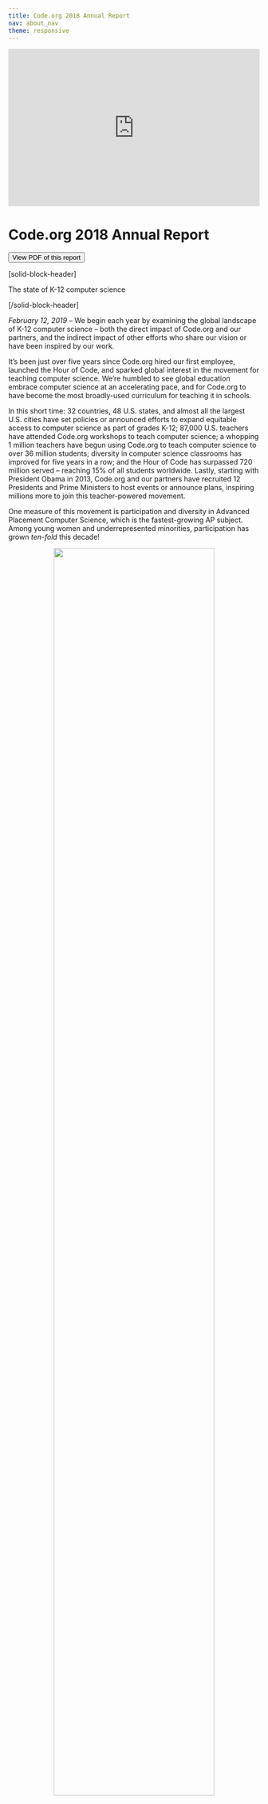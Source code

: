 ```yaml
---
title: Code.org 2018 Annual Report
nav: about_nav
theme: responsive
---
```


<p align="center"><iframe style="max-width: 100%" width="560" height="315" src="https://www.youtube.com/embed/pYKXqEpy1Mg" frameborder="0" allowfullscreen></iframe></p>

# Code.org 2018 Annual Report

[<button>View PDF of this report</button>](/files/annual-report-2018.pdf)
&nbsp;&nbsp;

[solid-block-header]

The state of K-12 computer science

[/solid-block-header]

*February 12, 2019* – We begin each year by examining the global landscape of K-12 computer science – both the direct impact of Code.org and our partners, and the indirect impact of other efforts who share our vision or have been inspired by our work. 

It’s been just over five years since Code.org hired our first employee, launched the Hour of Code, and sparked global interest in the movement for teaching computer science. We’re humbled to see global education embrace computer science at an accelerating pace, and for Code.org to have become the most broadly-used curriculum for teaching it in schools.

In this short time: 32 countries, 48 U.S. states, and almost all the largest U.S. cities have set policies or announced efforts to expand equitable access to computer science as part of grades K-12; 87,000 U.S. teachers have attended Code.org workshops to teach computer science; a whopping 1 million teachers have begun using Code.org to teach computer science to over 36 million students; diversity in computer science classrooms has improved for five years in a row; and the Hour of Code has surpassed 720 million served – reaching 15% of all students worldwide. Lastly, starting with President Obama in 2013, Code.org and our partners have recruited 12 Presidents and Prime Ministers to host events or announce plans, inspiring millions more to join this teacher-powered movement.

One measure of this movement is participation and diversity in Advanced Placement Computer Science, which is the fastest-growing AP subject. Among young women and underrepresented minorities, participation has grown *ten-fold* this decade!

<p align="center"><img src="/images/infographics/AP-CS-exams-2018.png" width="80%"></p>

This isn’t Code.org’s work alone. We’ve had the help of [our Regional Partner network](/educate/regional-partner), [hundreds of partner organizations](/about/partners), and hundreds of thousands of educators, globally. Many of them began this work years before we even existed. The global momentum is led by international partners who share our mission in other countries. And in the U.S., our [advocacy partners](https://advocacy.code.org/) have helped computer science win the bipartisan support of the federal government (in both the last administration and the current one) and most state governments, and these government efforts amplify the movement further. Our largest donors – Amazon, Facebook, Google, Infosys, and Microsoft – deserve special thanks for funding not only our work but also many others pursuing the same mission. We are fortunate to work alongside so many others – educators, nonprofits, corporations, and governments – that share our goal.

When we launched Code.org in 2013, it seemed impossible to change all of K-12 education. While we have a long, long way to go, 2018 was another record year, making us more confident than ever in our vision that every student in every school has the opportunity to learn computer science.

<br>

[breakoutquote]

[col-33]

<img src="/images/fit-300/AR2018/Marsha-Testimonial-2018.jpg" style="max-width: 80%"/>

[/col-33]

[col-66]

"I have been with Code.org from the beginning, but you have really outdone yourselves this year with the Hour of Code offerings. I was a Systems Analyst and Programmer for 32 years before becoming a Computer Science teacher and I have written a LOT of code, and you and your staff amaze me every year. Thank you. You make teaching easy."

*Marsha, Computer, Business Information Technology and Math Teacher, Atech/Pymatuning Valley Middle School, Ohio*

[/col-66]

[clearboth]

[/clearboth]
   
[/breakoutquote]

[solid-block-header]

Code.org by the Numbers

[/solid-block-header]

| Code.org Goal                                                                          | End of 2013                            | End of 2014                        | End of 2015                                 | End of 2016                                                                                                                             | End of 2017                                                                                                                        | End of 2018                                                                                                                                                                                                         |
| -------------------------------------------------------------------------------------- | ---------------------------------------| -----------------------------------| --------------------------------------------| --------------------------------------------------------------------------------------------------------------------------------------- | ---------------------------------------------------------------------------------------------------------------------------------- | ------------------------------------------------------------------------------------------------------------------------------------------------------------------------------------------------------------------- |
| Inspire students and increase diversity with the Hour of Code                          | 20 million served                      | 90M, <br>48%<br> female            | 195M, <br>49%<br> female                    | 344M, <br>49%<br> female                                                                                                                | 520M, <br>49%<br> female                                                                                                           | 720M, <br>50%<br> female                                                                                                                                                                                            |
| Engage classrooms and students in our CS courses. (Total # of accounts on Code Studio) | 10,000 teachers,<br>500,000<br>students| 90,000 teachers,<br>4M <br>students| 250,000 teachers,<br>8M<br> students        | 495,000 teachers,<br>16M <br>students                                                                                                   | 750,000 teachers,<br>25M<br>students                                                                                               | 1M teachers,<br>36M<br>students                                                                                                                                                                                     |
| Enable students to show “basic coding proficiency” with CS Fundamentals.               | N/A                                    | N/A                                | N/A                                         | 887,840 total,<br>365,842 female                                                                                                        | 2,061,449 total,<br>860,361 female                                                                                                 | 3,296,655 total,<br>1,394,208 female                                                                                                                                                                                |
| Code.org students take and pass the AP CS Principles exam                              | N/A                                    | N/A                                | N/A                                         | N/A                                                                                                                                     | 11,975 total,<br>3,406 female,<br>2,268 URM*                                                                                       | 19,409 total,<br>5,838 female,<br>4,009 URM*                                                                                                                                                                        |
| Improve diversity in CS (survey of teachers on Code Studio)                            | N/A                                    | 43% female,<br>37% URM*            | 43% female,<br>37% URM*                     | 45% female,<br>48% URM*,<br>47% in high needs schools                                                                                   | 45% female,<br>48% URM*,<br>47% in high needs schools                                                                              | 46% female,<br>48% URM*,<br>47% in high needs schools                                                                                                                                                               |
| Help school districts implement CS curricula                                           | 10<br>district partners                | 60<br>district partners            | 100 district partners                       | 41 regional partners<br>(120+ districts)                                                                                                | 56 regional partners<br>(175+ districts)                                                                                           | 64 regional partners                                                                                                                                                                                                |
| Prepare new CS teachers across grades K-12                                             | N/A                                    | 4,000                              | 20,000                                      | 52,000                                                                                                                                  | 72,000                                                                                                                             | 86,565                                                                                                                                                                                                              |
| Lead a coalition to set policies supporting CS.<br>Policies changed in:                | 5 states                               | 16 states                          | 17 states,<br>including $9M<br>in CS funding| 31 states, <br>including $13M <br>in CS funding                                                                                         | 40 states,<br>including $29M<br> in CS funding                                                                                     | [48 states](https://docs.google.com/document/d/1J3TbEQt3SmIWuha7ooBPvlWpiK-pNVIV5uuQEzNzdkE/edit),<br>including $63M<br>in CS funding                                                                               |
| Go global                                                                              | 30 languages supported                 | 34 langs,<br>7 intl partners       | 46 langs,<br>70 intl partners               | 50 langs,<br>70 intl partners                                                                                                           | 62 langs,<br>84 intl partners                                                                                                      | 63 langs,<br>102 intl partners                                                                                                                                                                                      |
| Team size                                                                              | 14                                     | 38                                 | 54                                          | 59                                                                                                                                      | 69                                                                                                                                 | 80                                                                                                                                                                                                                  |

<br>

*URM stands for underrepresented minorities, and includes students who are black / African American, Hispanic/Latino/Latina/Latinx, Native American/Alaskan, and Native Hawaiian/Pacific Islanders. In the reports for 2014 and 2015, the numbers reported above only counted black and Hispanic students.

[solid-block-header]

Diversity in our classrooms

[/solid-block-header]

Addressing diversity in K-12 computer science is core to Code.org’s mission. The technology sector as a whole [lacks diversity](http://fortune.com/2014/08/29/how-tech-companies-compare-in-employee-diversity/) due to a number of factors. We focus on one piece of the puzzle, K-12 education, where historically only 20~25% of CS students are female, and 13~15% are underrepresented minorities. By contrast, students in Code.org classrooms are almost balanced across gender, race, and even socioeconomic status.

<p align="center"><img src="/images/infographics/diversity-courses-2018-web.png" width="100%"></p>

This is partly because teachers integrate Code.org into classrooms that are already diverse, and partly because we weave a focus on diversity [across our work](/diversity). 

<p align="center"><img src="/images/AR2018/15-million-girls-2018.png" width="100%"></p>

We celebrated a special milestone in 2018: over 15 million young women have accounts on Code.org! If only 1% of our active female students continue to study CS in university, they’d outnumber today’s gender gap! We can’t wait to watch diversity grow in computer science as our youngest learners graduate and change the face of technology. 
<br><br>

[breakoutquote]

[col-33]

<img src="/images/fit-300/AR2018/Melanie-testimonial-2018.jpg" style="max-width: 80%"/>

[/col-33]

[col-66]

“I stopped to chat with one of my female students and she said, *'I can't believe it! I don't like video games at all and I thought this was going to be awful. BUT I LOVE IT! Coding is so much fun!'* The Dance Party hooked my reluctant third grader in! Thank you for the innovative, exciting, and fun coding activities! Keep up the great work!”

*Melanie, Computer Science Teacher, Snowline Joint Unified School District, California*

[/col-66]

[clearboth]

[/clearboth]

[/breakoutquote]

<br/>

### **As more schools use Code.org, racial diversity approaches the U.S. average** 

In 2018, racial diversity across all Code.org CS Discoveries and CS Principles classrooms dropped relative to the prior year. Approximately 42% of U.S. public and charter middle and high school students are underrepresented minorities. As we grow our U.S. footprint beyond the more diverse urban districts where we began our work, we expect the student population using Code.org to more closely match this national average. Within these new schools we continue to focus on recruiting the underrepresented minorities to register for classes.

<p align="center"><img src="/images/AR2018/Percentage-Codeorg-Students-URM-2018.png" width="100%"></p>

When we examine individual high schools, **we see almost perfect racial representation in Code.org classrooms**. Our [end-to-end approach to diversity and equity](/diversity) helps to ensure the diversity of students in our CS classrooms roughly matches the diversity of their school population at large. While CS classes are traditionally dominated by white and Asian students, Code.org classrooms have almost balanced racial diversity.

<p align="center"><img src="/images/infographics/courses-diversity-scatterplot-2018.png" width="100%"></p>

Lastly, although our mission focuses on diversity in CS classrooms, we’re proud to report the gender diversity on our own team. 62% of [Code.org’s staff are women](/about/team). 42% of our technical staff are women. Our [board and leadership team](/about/leadership) are gender-balanced.<br>

[solid-block-header]

Our curriculum platform

[/solid-block-header]

<img src="/images/AR2018/student-projects-2018.gif" width="100%"/><br>

In five years since we launched our coding platform, 15% of all the world’s students have tried our CS courses, making Code.org the most broadly-used curriculum in CS. What matters more, however, is how many teachers incorporate our lessons into their classrooms, and what their students learn.

<br>

<p align="center"><img src="/images/infographics/accounts-on-codeorg-2018.png" width="100%"/></p>

Beyond measuring logins or page-views, we measure student achievement, whether at solving coding puzzles or passing the AP computer science exam. We created a [definition](/about/evaluation/proficiency) of “basic coding proficiency” in our [CS Fundamentals](/educate/curriculum/elementary-school) course by measuring student success in coding challenges. This chart shows how many students demonstrate this proficiency at different levels of difficulty. (This is a first stab at measuring student achievement, and it needs improvement.)

<br>

<p align="center"><img src="/images/infographics/coding-proficiency-2018.jpg" width="100%"/></p>

<br>

In 2018, to match our theme of creativity and our new slogan “What will you create?”, we also adopted a new measure of student achievement: total projects created by students. By the end of 2018, Code.org students have created 37 million projects. For these and other fun data points, see our new [Code.org Statistics page](/statistics).

<br>

<p align="center"><img src="/images/AR2018/37million-projects-2018.png" width="100%"/></p>

The secret behind our growth: teachers recommend our courses to other teachers. We measure this with the [Net Promoter](https://en.wikipedia.org/wiki/Net_Promoter) methodology: we score 85, which is outstanding and supported by the testimonials we hear from teachers in classrooms. 

[breakoutquote]

[col-33]

<img src="/images/fit-300/AR2018/Teacher-PD-KateCraven-2018.jpg" style="max-width: 80%"/>

[/col-33]

[col-66]

“There’s so much support out there for you. Through Code.org but also through community of teachers who are at these workshops and want to learn with you and partner with you. The biggest unintended thing for me was how amazing the content was but more so the facilitator and the other course participants.”

*Kate, Computer Science Teacher, Ashford School, Connecticut*


[/col-66]

[clearboth]

[/clearboth]

[/breakoutquote]

[solid-block-header]

The AP Computer Science Principles exam

[/solid-block-header]

<p align="center"><img src="/images/AR2018/student-project-final-2018.gif" width="60%"></p>

<p align="center"><strong>Student project: recreating arcade game Frogger</strong></p>

In 2018, Code.org [Computer Science Principles](/educate/csp) classrooms accounted for 38% of all AP CS exams, with growth of 69% relative to 2017. Given our scale, the performance and diversity of Code.org students on the exam matches the national average.

<p align="center"><img src="/images/AR2018/AP-CS-principles-passing-2018.png" width="100%"></p>

The exam pass-rate, however, can be [unreliable for drawing academic conclusions](https://medium.com/@codeorg/exam-scores-and-computer-science-classrooms-b39eb74ea238), because for an optional course and an optional exam, the pass-rate can vary widely based on the selection of students who take the class or the exam. Given our focus on diversity, what’s important to Code.org is to maximize the total participation and diversity of students in computer science, and to help as many students learn as possible. Over 27,000 Code.org students took the AP Computer Science exam, including 8,649 female students, and 8,015 underrepresented minorities.

Among CS Principles classrooms where the teacher was prepared in Code.org’s program, the number of young women who passed the AP exam tripled compared to last year, and the number of underrepresented minorities who passed the exam grew 2.5x.


<p align="center"><img src="/images/AR2018/AP-cs-principles-overall-2018.png" width="100%"></p>

Looking beyond the aggregate numbers, a 2018 research study of schools in the Code.org program [found that](https://medium.com/@codeorg/research-shows-5x-computer-science-participation-at-schools-in-code-org-program-f99ca6ff3207) a school’s participation in the Code.org program causes an estimated five-fold increase in the number of students that take, and earn qualifying scores on the AP Computer Science Principles exam.

<p align="center"><img src="/images/infographics/students-passing-ap-exam-2018.png" width="100%"></p>

We are now mid-way through a new school year, and enrollment across the Code.org CS Principles course is already 33% higher than last year. If enough of these students take the AP exam, we are poised to see another record-breaking year in AP Computer Science!

[solid-block-header]

Our work with America's educators & schools

[/solid-block-header]

<img src="/images/AR2018/teacher-workshops-2018.gif" width="100%">

In 2018, Code.org continued to grow our professional learning and school outreach programs. Our network of Regional Partners held workshops across the country and we hosted our last 2 national “TeacherCon” conferences for educators, with stellar feedback. 

All our workshops for teachers are delivered by our amazing network of Regional Partners and expert Facilitators. This network is the backbone for the future of computer science in U.S. schools.


### Our professional learning network: 64 regional partners, 550 expert facilitators

<p align="center"><img src="/images/AR2018/regional-partners-map-close-2018.png" width="100%"></p>

In 2018, we expanded the network, migrated our workshops for grades K-5 to be run by Regional Partners, launched fee-for-service pricing for our workshops in grades 6-12, and launched a pilot of virtual online workshops to support rural or remote teachers.
 
Across our programs, we passed a new milestone: 87,000 new CS teachers have been prepared by Code.org, 18,000 of them in 2018. The biggest growth has been within our programs for preparing teachers in grades 6-12, particularly our CS Discoveries course for grades 6-10.

<p align="center"><img src="/images/AR2018/classrooms-codeorg-network-2018.png" width="100%"></p>

<br>

[breakoutquote]

[col-33]

<img src="/images/fit-300/AR2018/annamary-testimonial-2018.jpg" style="max-width: 80%"/>

[/col-33]

[col-66]

“I came here super excited to be a part of this amazing group but also a little nervous that everyone else would know more than me and that I would be behind. I learned so much this week and I found that just by participating in Hour of Code and exploring CSD on the website that I actually knew more than I thought. The has been an amazing learning experience for me and I can't wait to bring this program to my students.”

*Annamary, Computer Science Teacher, Sister Thea Bowman Catholic School, Illinois*

[/col-66]

[clearboth]

[/clearboth]

[/breakoutquote]

[solid-block-header]

48 states have adopted policies for computer science

[/solid-block-header]

While most of Code.org focuses on implementing our computer science curriculum and our programs in schools, the [Code.org Advocacy Coalition](https://advocacy.code.org/) works to change government policies to support, expand, and sustain K-12 computer science. This wouldn’t be possible without our coalition partners (especially Microsoft, the College Board, the Computer Science Teachers Association, and Amazon), and the local champions who deserve the real credit for driving change.

Our state policy work focuses on [9 ideas we urge every state to consider](https://code.org/files/Making_CS_Fundamental.pdf). Below, we highlight our impact across 3 of these that are easiest to measure.


| Policy area | Policy changed since 2013                                                                                                                                                                                       |
| -------- | ----------------------------------------------------------------------------------------------------------------------------------------------------------------------------------------------------------------|
| **High school graduation policy**<br>States that have changed policies to allow rigorous CS courses to satisfy core high school graduation requirements | AL, AZ, AR, CA, CO, DE, FL, GA, ID, IL, IN, KY, LA, MD, MA, MI, MS, MN, MO, NE, NC, ND, NH, NJ, NM, NV, NY, OH, OK, OR, PA, RI, SC, SD, TX, TN, UT, VA, WA, WV, WI, and WY.                                     |
| **Establishing state-level standards for CS**<br>States that have developed or are in the process of developing state education standards for computer science | AL, AK, AR, AZ, CA, CT, DE, FL, GA, HI, IA, ID, IN, KS, KY, MD, MA, MI, MS, MO, MT, ND, NH, NJ, NV, OH, OK, OR, SC, UT, VA, WA, WI, WV, and WY. States that are evaluating developing standards: NM, NY, and NC.|
| **Funding for CS**<br>States that have allocated funding specifically to K-12 computer science | AL, AR, AZ, CO, GA, HI, IA, ID, IN, MA, MD, NJ, NY, NC, NV, PA, RI, UT, VA, WA. These states have allocated over $63M in total.                                                                                 |
<br>

In 2018, we set a new record, as 31 states adopted new policies for K-12 computer science! The [Governors for CS partnership](http://www.governorsforcs.org/) which we launched in 2016 now has 16 state governors committed to establishing educational standards, funding, and expanding access and diversity in computer science in every school in their states.

<p align="center"><img src="/images/AR2017/gov-for-cs.png" width="100%"></p>

The Code.org Advocacy Coalition published the [2018 State of CS Education](https://code.org/files/2018_state_of_cs.pdf) report, a landmark study of policy adoption in the United States. Code.org also grew the [K-12 Computer Science Census database](https://code.org/yourschool), which now has data on 38% of all U.S. schools (up from 11% in April 2018), including data on 65% of public high schools. Comparison of the school-level census data to the state policies shows that the Code.org policy recommendations directly lead to increased access and improved diversity in K-12 computer science.

<p align="center"><img src="/images/AR2018/state-of-cs-2018-final-2.jpg" width="100%"></p>


At the federal level, the Department of Education took a [first stab](https://medium.com/@codeorg/computer-science-is-particular-focus-of-federal-grants-951425166838) at implementing the White House [commitment](https://www.whitehouse.gov/briefings-statements/expanding-access-high-quality-stem-computer-science-education-provides-pathways-good-jobs/) to funding STEM and computer science in schools, but computer science received only a [small fraction](https://docs.google.com/document/d/1MtsyczPppj_Y1yQMGcE6tclsPuRHe23DPGO7p9w9V-s/edit#) of 2018 federal funding. As we write this report in early 2019, we have already seen [updated guidelines](https://medium.com/@codeorg/us-dept-of-education-prioritizes-computer-science-funding-64d47807d1dc) from the Department of Education, and we look forward to seeing a much larger allocation of federal funding to computer science by the end of 2019.

[breakoutquote]

[col-33]

<img src="/images/fit-300/AR2018/faith-testimonial-2018.jpg" style="max-width: 80%"/>

[/col-33]

[col-66]

“Both of the schools I work with are Title 1 100% free and reduced populations. The students were very excited to learn to code. I think we have students now who are aware of this as a career choice and want to do this for their career!”

*Faith, Elementary Gifted Coordinator, Thomasville City Schools, Georgia*

[/col-66]

[clearboth]

[/clearboth]

[/breakoutquote]

[solid-block-header]

The Hour of Code and CS Education Week

[/solid-block-header]

<img src="/images/AR2018/dp-csedweek-collage-final-2018.gif" width="100%">

2018 was a record year for the Hour of Code, which has now surpassed 720 million served and reached 15% of all students globally. In December alone, almost 60 million students tried the Hour of Code.

Another 150 new activities were added this year, and hundreds of global nonprofits, corporations, and government agencies supported the campaign. We’re thrilled to see [employee engagement](https://medium.com/@codeorg/amazon-microsoft-google-vista-and-more-rally-to-bring-the-hour-of-code-to-students-worldwide-4641325542cf) from our donors and corporate supporters continue to grow.  

The [Hour of Code Dance Party](/dance) - Code.org's featured activity for 2018 - brought unique energy to the campaign, inspiring tens of thousands of classrooms to code a choreography, dance to their code, and experience a magical combination of education and creativity. Videos from classrooms around the world inspired tweets from [Katy Perry](https://twitter.com/katyperry/status/1062837913992478722), [Ciara](https://twitter.com/ciara/status/1070525722794504192), [J Balvin](https://twitter.com/JBALVIN/status/1072871482399674375), [Sia](https://twitter.com/Sia/status/1072217442946965504), and [MC Hammer](https://twitter.com/MCHammer/status/1070840003033358336), while dozens of celebrities from all walks of life [recorded videos](https://www.youtube.com/playlist?list=PLzdnOPI1iJNcXMS80NRhQd0NA3po1swJf) to support this year’s theme of creativity.

[<img src="/images/AR2018/dp-celebrities-2018-final.png" style="max-width: 100%">](https://www.youtube.com/playlist?list=PLzdnOPI1iJNcXMS80NRhQd0NA3po1swJf)

To kick off CS Education Week, Melinda Gates and Microsoft President Brad Smith joined an [event](https://youtu.be/1MKR2WiGzgE) hosted by Code.org and the CS Teachers Association. 24,000 teachers and over 200 organizations, school districts, and governments worldwide made [new pledges](https://medium.com/@codeorg/9-states-76-school-districts-and-102-organizations-worldwide-pledge-to-expand-computer-science-a3a9042453d9) to expand access to computer science for millions of students.

The Hour of Code and CS Education Week have become a fixture in hundreds of thousands of schools, each year recruiting tens of millions of new students and tens of thousands of teachers to try computer science, globally.

[breakoutquote]

[col-33]

<img src="/images/fit-300/AR2018/emily-northcutt-testimonial-2018.jpg" style="max-width: 80%"/>

[/col-33]

[col-66]

“My students LOVED the new Dance Party activity! I have never seen this kind of a reaction to an Hour of Code activity and I have been using them for the last few years. In my students' reflection surveys, they said over and over how much they enjoyed the music and being creative in conjunction with computer science. Please create more modules that emphasize creativity! 96% indicated in the survey that they would like to do more computer science activities this year!”

*Emily, School Librarian/Technology Coordinator, Hearn Elementary School, Kentucky*

[/col-66]

[clearboth]

[/clearboth]

[/breakoutquote]


[solid-block-header]

Global momentum for computer science


[/solid-block-header]

In 2018, seven countries – Antigua and Barbuda, Argentina, Chile, Mexico, Paraguay, Thailand, Tunisia – passed legislation or announced national plans or allocated funding for computer science. Ever since the 2013 launch of Code.org, 32 countries have implemented nationwide policies or plans for computer science in primary and secondary school. 

While many of these countries are acting independently of Code.org, many have drawn inspiration from our effort in the United States, from the global momentum of the Hour of Code, and from the work of classroom teachers who use Code.org in over 60 languages. 

In 2018, we began a more robust investment in international partnerships. Attendees from 17 countries attended the first ever Code.org International Summit. 5 partners (in Chile, Israel, Malaysia, Mexico, and Thailand) began training teachers on Code.org courses. 

We hosted Hour of Code events with [Argentina President Mauricio Macri](https://twitter.com/codeorg/status/1047246639100964864) and with [Chile President Sebastián Piñera](https://twitter.com/hadip/status/1014470516554559489), and released an inspirational video for Latam audiences, featuring regional presidents, business leaders, and celebrities:

<p align="center"><iframe style="max-width: 100%" width="560" height="315" src="https://www.youtube.com/embed/EGgdCryC8Uo" frameborder="0" allowfullscreen></iframe></p>

Last but not least, Code.org was invited to [organize a student-coding event](https://www.youtube.com/watch?v=_IrGZqaoNIU) at the G20 summit for the Ministers of Education, and our founder Hadi Partovi spoke to the Ministers about the importance of integrating computer science into the global school day curriculum:

<p align="center"><iframe style="max-width: 100%" width="560" height="315" src="https://www.youtube.com/embed/ljqysBIvbL0" frameborder="0" allowfullscreen></iframe></p>

[solid-block-header]

We have a long way to go

[/solid-block-header]

With another record year behind us, we are more sure than ever about the momentum of the computer science movement, not just in the United States, but worldwide. Over 1 million teachers have joined Code.org to bring opportunity to their students.

The strength of this movement lies in the inspirational commitment of these educators. The nonprofits, philanthropists, corporations, and local governments who support them will push computer science to new levels in 2019 and beyond.

To all of our supporters and partners, to all the organizations helping the cause, and especially to the teachers: your dedication is what gives us our daily dose of motivation. Thanks to you, every year we are closer to realizing our vision: that every student in every school has the opportunity to learn computer science.

Hadi Partovi, Code.org

<hr>


## Finances


For calendar year 2018 our total expenses were approximately* $24.5 million. The chart below paints a general picture of how this money was spent.

<br>

<img src="/images/AR2018/finances-annual-report-2018.png" width="100%">

*Important note: The information above is not (yet) based on audited financials.

The table below shows the total cost breakdown of our headline achievements since founding.

 
| Areas of effort / Achievements in 2013 - 2018                                                                                                                                                                                           | Fully-loaded cost (including admin) |
| ----------------------------------------------------------------------------------------------------------------------------------------------------------------------------------------------------------------------------------------| ----------------------------------- |
| **Diversity and Global Marketing:** Hour of Code campaign, 720M served, reaching 15% of students globally, with events in 196 countries. 50% female participation                                                                       | $12.4 million                       |
| **Curriculum + Code Studio learning platform:** ~30300 hours of coursework created, 1M teacher accounts. 36 million student accounts. 46% female, 48% underrepresented minorities                                                       | $24.2 million                       |
| **Partnership + professional learning:**  64 [regional partners](/educate/regional-partner) and almost 550 facilitators who have prepared 87,000 new CS teachers across grades K-12. ($12.6M spent on grades K-5, $34.1M on grades 6-12)| $46.7 million                       |
| **Government affairs:** Policies changed in 48 states, $63M in state budgets allocated to computer science.                                                                                                                             | $6.9 million |
| **International:** Translation of curriculum into 63 languages, support for 102 international partnerships.                                                                                                                             | $1.2 million |                         |
| TOTAL SPENT (2013-2018)                                                                                                                                                                                                                 | $91.4 million                       |


## Other reports

* See a [PDF version of this report](/files/annual-report-2018.pdf)
* See recent [Code.org Statistics](/statistics)
* See the [2017 Annual Report](/about/2017) 
* See the [2016 Annual Report](/about/2016) and [2015-16 Code.org Evaluation Report](/files/EvaluationReport2015-16.pdf)
* See the [2015 Annual Report](/about/2015) and [2014-15 Evaluation Report](/about/evaluation)
* See the [2014 Annual Report](/about/2014)



## Our generous donors

<%= view :donors %>
